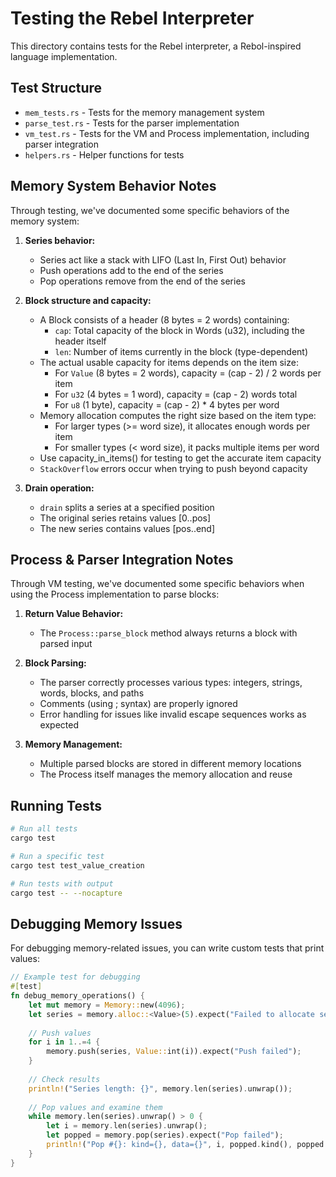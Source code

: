 # Testing the Rebel Interpreter

This directory contains tests for the Rebel interpreter, a Rebol-inspired language implementation.

## Test Structure

- `mem_tests.rs` - Tests for the memory management system
- `parse_test.rs` - Tests for the parser implementation
- `vm_test.rs` - Tests for the VM and Process implementation, including parser integration
- `helpers.rs` - Helper functions for tests

## Memory System Behavior Notes

Through testing, we've documented some specific behaviors of the memory system:

1. **Series behavior:**
   - Series act like a stack with LIFO (Last In, First Out) behavior
   - Push operations add to the end of the series
   - Pop operations remove from the end of the series
2. **Block structure and capacity:**
   - A Block consists of a header (8 bytes = 2 words) containing:
     - `cap`: Total capacity of the block in Words (u32), including the header itself
     - `len`: Number of items currently in the block (type-dependent)
   - The actual usable capacity for items depends on the item size:
     - For `Value` (8 bytes = 2 words), capacity = (cap - 2) / 2 words per item
     - For `u32` (4 bytes = 1 word), capacity = (cap - 2) words total
     - For `u8` (1 byte), capacity = (cap - 2) * 4 bytes per word
   - Memory allocation computes the right size based on the item type:
     - For larger types (>= word size), it allocates enough words per item
     - For smaller types (< word size), it packs multiple items per word
   - Use capacity_in_items() for testing to get the accurate item capacity
   - `StackOverflow` errors occur when trying to push beyond capacity

3. **Drain operation:**
   - `drain` splits a series at a specified position
   - The original series retains values [0..pos]
   - The new series contains values [pos..end]

## Process & Parser Integration Notes

Through VM testing, we've documented some specific behaviors when using the Process implementation to parse blocks:

1. **Return Value Behavior:**
   - The `Process::parse_block` method always returns a block with parsed input

2. **Block Parsing:**
   - The parser correctly processes various types: integers, strings, words, blocks, and paths
   - Comments (using ; syntax) are properly ignored
   - Error handling for issues like invalid escape sequences works as expected

3. **Memory Management:**
   - Multiple parsed blocks are stored in different memory locations
   - The Process itself manages the memory allocation and reuse

## Running Tests

```bash
# Run all tests
cargo test

# Run a specific test
cargo test test_value_creation

# Run tests with output
cargo test -- --nocapture
```

## Debugging Memory Issues

For debugging memory-related issues, you can write custom tests that print values:

```rust
// Example test for debugging
#[test]
fn debug_memory_operations() {
    let mut memory = Memory::new(4096);
    let series = memory.alloc::<Value>(5).expect("Failed to allocate series");
    
    // Push values
    for i in 1..=4 {
        memory.push(series, Value::int(i)).expect("Push failed");
    }
    
    // Check results
    println!("Series length: {}", memory.len(series).unwrap());
    
    // Pop values and examine them
    while memory.len(series).unwrap() > 0 {
        let i = memory.len(series).unwrap();
        let popped = memory.pop(series).expect("Pop failed");
        println!("Pop #{}: kind={}, data={}", i, popped.kind(), popped.data());
    }
}
```
